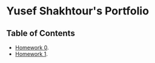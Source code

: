 # Yusef Shakhtour's Portfolio

## Table of Contents

- [Homework 0](https://github.ncsu.edu/engr-csc342/csc342-2024Spring-yfshakht/blob/main/Homework0/README.md).
- [Homework 1](https://github.ncsu.edu/engr-csc342/csc342-2024Spring-yfshakht/blob/main/Homework1/README.md).
